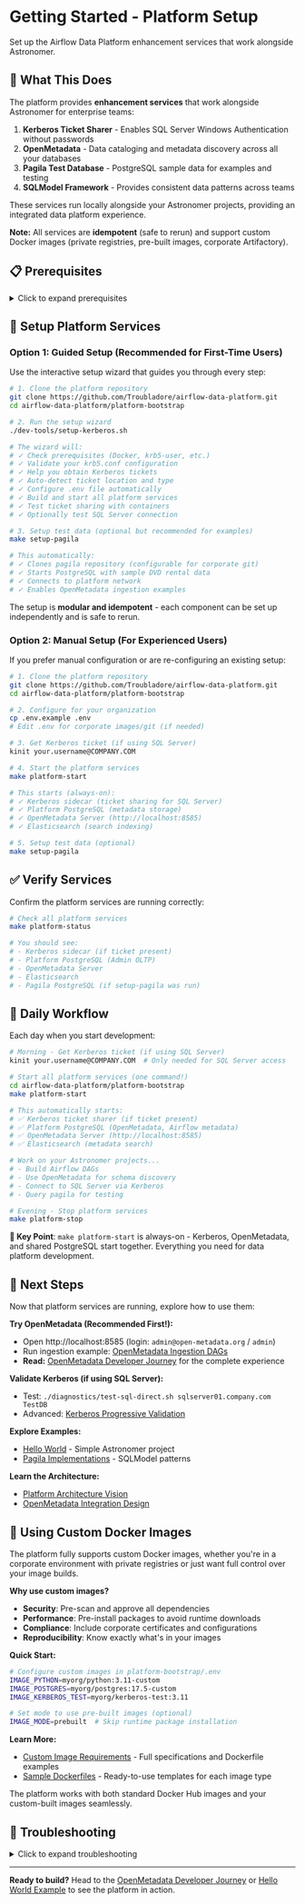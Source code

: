 # Getting Started - Platform Setup

Set up the Airflow Data Platform enhancement services that work alongside Astronomer.

## 🎯 What This Does

The platform provides **enhancement services** that work alongside Astronomer for enterprise teams:

1. **Kerberos Ticket Sharer** - Enables SQL Server Windows Authentication without passwords
2. **OpenMetadata** - Data cataloging and metadata discovery across all your databases
3. **Pagila Test Database** - PostgreSQL sample data for examples and testing
4. **SQLModel Framework** - Provides consistent data patterns across teams

These services run locally alongside your Astronomer projects, providing an integrated data platform experience.

**Note:** All services are **idempotent** (safe to rerun) and support custom Docker images (private registries, pre-built images, corporate Artifactory).

## 📋 Prerequisites

<details>
<summary>Click to expand prerequisites</summary>

### Required Software

```bash
# Check what you have
docker --version     # Docker Desktop or Engine
python3 --version    # Python 3.8+
```

### If Missing

**Docker**: Download [Docker Desktop](https://docker.com/products/docker-desktop)
**Python**: Use your system package manager or [python.org](https://python.org)

</details>

## 🚀 Setup Platform Services

### Option 1: Guided Setup (Recommended for First-Time Users)

Use the interactive setup wizard that guides you through every step:

```bash
# 1. Clone the platform repository
git clone https://github.com/Troubladore/airflow-data-platform.git
cd airflow-data-platform/platform-bootstrap

# 2. Run the setup wizard
./dev-tools/setup-kerberos.sh

# The wizard will:
# ✓ Check prerequisites (Docker, krb5-user, etc.)
# ✓ Validate your krb5.conf configuration
# ✓ Help you obtain Kerberos tickets
# ✓ Auto-detect ticket location and type
# ✓ Configure .env file automatically
# ✓ Build and start all platform services
# ✓ Test ticket sharing with containers
# ✓ Optionally test SQL Server connection

# 3. Setup test data (optional but recommended for examples)
make setup-pagila

# This automatically:
# ✓ Clones pagila repository (configurable for corporate git)
# ✓ Starts PostgreSQL with sample DVD rental data
# ✓ Connects to platform network
# ✓ Enables OpenMetadata ingestion examples
```

The setup is **modular and idempotent** - each component can be set up independently and is safe to rerun.

### Option 2: Manual Setup (For Experienced Users)

If you prefer manual configuration or are re-configuring an existing setup:

```bash
# 1. Clone the platform repository
git clone https://github.com/Troubladore/airflow-data-platform.git
cd airflow-data-platform/platform-bootstrap

# 2. Configure for your organization
cp .env.example .env
# Edit .env for corporate images/git (if needed)

# 3. Get Kerberos ticket (if using SQL Server)
kinit your.username@COMPANY.COM

# 4. Start the platform services
make platform-start

# This starts (always-on):
# ✓ Kerberos sidecar (ticket sharing for SQL Server)
# ✓ Platform PostgreSQL (metadata storage)
# ✓ OpenMetadata Server (http://localhost:8585)
# ✓ Elasticsearch (search indexing)

# 5. Setup test data (optional)
make setup-pagila
```

## ✅ Verify Services

Confirm the platform services are running correctly:

```bash
# Check all platform services
make platform-status

# You should see:
# - Kerberos sidecar (if ticket present)
# - Platform PostgreSQL (Admin OLTP)
# - OpenMetadata Server
# - Elasticsearch
# - Pagila PostgreSQL (if setup-pagila was run)
```

## 🔧 Daily Workflow

Each day when you start development:

```bash
# Morning - Get Kerberos ticket (if using SQL Server)
kinit your.username@COMPANY.COM  # Only needed for SQL Server access

# Start all platform services (one command!)
cd airflow-data-platform/platform-bootstrap
make platform-start

# This automatically starts:
# ✅ Kerberos ticket sharer (if ticket present)
# ✅ Platform PostgreSQL (OpenMetadata, Airflow metadata)
# ✅ OpenMetadata Server (http://localhost:8585)
# ✅ Elasticsearch (metadata search)

# Work on your Astronomer projects...
# - Build Airflow DAGs
# - Use OpenMetadata for schema discovery
# - Connect to SQL Server via Kerberos
# - Query pagila for testing

# Evening - Stop platform services
make platform-stop
```

**🎯 Key Point**: `make platform-start` is always-on - Kerberos, OpenMetadata, and shared PostgreSQL start together. Everything you need for data platform development.

## 🎯 Next Steps

Now that platform services are running, explore how to use them:

**Try OpenMetadata (Recommended First!):**
- Open http://localhost:8585 (login: `admin@open-metadata.org` / `admin`)
- Run ingestion example: [OpenMetadata Ingestion DAGs](https://github.com/Troubladore/airflow-data-platform-examples/tree/main/openmetadata-ingestion)
- **Read:** [OpenMetadata Developer Journey](openmetadata-developer-journey.md) for the complete experience

**Validate Kerberos (if using SQL Server):**
- Test: `./diagnostics/test-sql-direct.sh sqlserver01.company.com TestDB`
- Advanced: [Kerberos Progressive Validation](kerberos-progressive-validation.md)

**Explore Examples:**
- [Hello World](https://github.com/Troubladore/airflow-data-platform-examples/tree/main/hello-world) - Simple Astronomer project
- [Pagila Implementations](https://github.com/Troubladore/airflow-data-platform-examples/tree/main/pagila-implementations) - SQLModel patterns

**Learn the Architecture:**
- [Platform Architecture Vision](platform-architecture-vision.md)
- [OpenMetadata Integration Design](openmetadata-integration-design.md)

## 🐳 Using Custom Docker Images

The platform fully supports custom Docker images, whether you're in a corporate environment with private registries or just want full control over your image builds.

**Why use custom images?**
- **Security**: Pre-scan and approve all dependencies
- **Performance**: Pre-install packages to avoid runtime downloads
- **Compliance**: Include corporate certificates and configurations
- **Reproducibility**: Know exactly what's in your images

**Quick Start:**
```bash
# Configure custom images in platform-bootstrap/.env
IMAGE_PYTHON=myorg/python:3.11-custom
IMAGE_POSTGRES=myorg/postgres:17.5-custom
IMAGE_KERBEROS_TEST=myorg/kerberos-test:3.11

# Set mode to use pre-built images (optional)
IMAGE_MODE=prebuilt  # Skip runtime package installation
```

**Learn More:**
- [Custom Image Requirements](custom-image-requirements.md) - Full specifications and Dockerfile examples
- [Sample Dockerfiles](dockerfiles/) - Ready-to-use templates for each image type

The platform works with both standard Docker Hub images and your custom-built images seamlessly.

## 🚨 Troubleshooting

<details>
<summary>Click to expand troubleshooting</summary>

### Services won't start
```bash
make platform-status  # Check what's wrong
docker info          # Verify Docker is running
```

### Kerberos tickets not working
- Run: `./dev-tools/setup-kerberos.sh` (guides you through setup)
- Or: `make kerberos-diagnose` (detailed diagnostics)
- Ensure valid ticket: `kinit YOUR_USERNAME@DOMAIN.COM`

### OpenMetadata not accessible
- Check services: `make platform-status`
- Wait for startup (first start takes 2-3 minutes)
- Check health: `curl http://localhost:8585/api/v1/health`

### Pagila not found
- Run: `make setup-pagila` (clones and starts automatically)
- Verify: `docker ps | grep pagila-postgres`

### Cleanup / Teardown (Iterative Testing)

**Remove specific services:**
```bash
make clean-openmetadata  # Just OpenMetadata (asks about data volumes)
make clean-pagila        # Just Pagila (removes volumes)
make clean-kerberos      # Just Kerberos sidecar
```

**Full cleanup:**
```bash
make clean-slate         # Interactive (asks about each component)
make clean-all           # Non-interactive (removes everything)
```

**What gets preserved:**
- Your `.env` configuration
- Built Docker images (unless you choose to remove)
- Host-side Kerberos tickets (unless you choose to clear)

**Note:** `clean-openmetadata` asks before removing data volumes since your cataloged metadata is valuable work product!

</details>

---

**Ready to build?** Head to the [OpenMetadata Developer Journey](openmetadata-developer-journey.md) or [Hello World Example](https://github.com/Troubladore/airflow-data-platform-examples/tree/main/hello-world/README.md) to see the platform in action.
